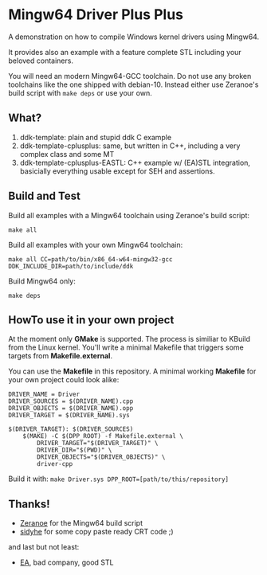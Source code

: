 # Mingw64 Driver Plus Plus

A demonstration on how to compile Windows kernel drivers using Mingw64.

It provides also an example with a feature complete STL including your
beloved containers.

You will need an modern Mingw64-GCC toolchain.
Do not use any broken toolchains like the one shipped with debian-10.
Instead either use Zeranoe's build script with `make deps` or use your own.

## What?

1. ddk-template: plain and stupid ddk C example
2. ddk-template-cplusplus: same, but written in C++, including a very complex class and some MT
3. ddk-template-cplusplus-EASTL: C++ example w/ (EA)STL integration, basicially everything usable except for SEH and assertions.

## Build and Test

Build all examples with a Mingw64 toolchain using Zeranoe's build script:

``
make all
``

Build all examples with your own Mingw64 toolchain:

``
make all CC=path/to/bin/x86_64-w64-mingw32-gcc DDK_INCLUDE_DIR=path/to/include/ddk
``

Build Mingw64 only:

``
make deps
``

## HowTo use it in your own project

At the moment only **GMake** is supported.
The process is similiar to KBuild from the Linux kernel.
You'll write a minimal Makefile that triggers some targets from **Makefile.external**.

You can use the **Makefile** in this repository.
A minimal working **Makefile** for your own project could look alike:

```make
DRIVER_NAME = Driver
DRIVER_SOURCES = $(DRIVER_NAME).cpp
DRIVER_OBJECTS = $(DRIVER_NAME).opp
DRIVER_TARGET = $(DRIVER_NAME).sys

$(DRIVER_TARGET): $(DRIVER_SOURCES)
	$(MAKE) -C $(DPP_ROOT) -f Makefile.external \
		DRIVER_TARGET="$(DRIVER_TARGET)" \
		DRIVER_DIR="$(PWD)" \
		DRIVER_OBJECTS="$(DRIVER_OBJECTS)" \
		driver-cpp
```

Build it with: `make Driver.sys DPP_ROOT=[path/to/this/repository]`

## Thanks!

- [Zeranoe](https://github.com/Zeranoe/mingw-w64-build) for the Mingw64 build script
- [sidyhe](https://github.com/sidyhe/dxx) for some copy paste ready CRT code ;)

and last but not least:

- [EA](https://github.com/electronicarts/EASTL), bad company, good STL
